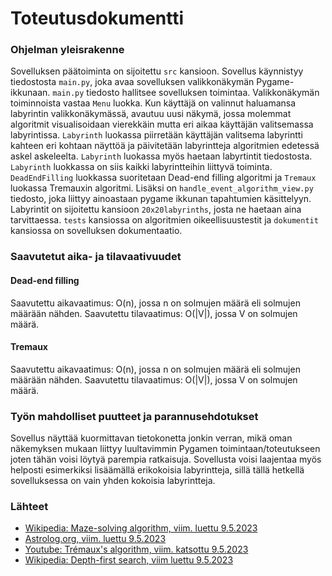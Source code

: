 # Toteutusdokumentti
### Ohjelman yleisrakenne 
Sovelluksen päätoiminta on sijoitettu `src` kansioon. Sovellus käynnistyy tiedostosta `main.py`, joka avaa sovelluksen valikkonäkymän Pygame-ikkunaan. `main.py` tiedosto hallitsee sovelluksen toimintaa. Valikkonäkymän toiminnoista vastaa `Menu` luokka. Kun käyttäjä on valinnut haluamansa labyrintin valikkonäkymässä, avautuu uusi näkymä, jossa molemmat algoritmit visualisoidaan vierekkäin mutta eri aikaa käyttäjän valitsemassa labyrintissa. `Labyrinth` luokassa piirretään käyttäjän valitsema labyrintti kahteen eri kohtaan näyttöä ja päivitetään labyrintteja algoritmien edetessä askel askeleelta. `Labyrinth` luokassa myös haetaan labyrtintit tiedostosta. `Labyrinth` luokkassa on siis kaikki labyrintteihin liittyvä toiminta. `DeadEndFilling` luokkassa suoritetaan Dead-end filling algoritmi ja `Tremaux` luokassa Tremauxin algoritmi. Lisäksi on `handle_event_algorithm_view.py` tiedosto, joka liittyy ainoastaan  pygame ikkunan tapahtumien käsittelyyn. Labyrintit on sijoitettu kansioon `20x20labyrinths`, josta ne haetaan aina tarvittaessa. `tests` kansiossa on algoritmien oikeellisuustestit ja `dokumentit` kansiossa on sovelluksen dokumentaatio.

### Saavutetut aika- ja tilavaativuudet
#### Dead-end filling
Saavutettu aikavaatimus: O(n), jossa n on solmujen määrä eli solmujen määrään nähden.
Saavutettu tilavaatimus: O(|V|), jossa V on solmujen määrä.


#### Tremaux
Saavutettu aikavaatimus: O(n), jossa n on solmujen määrä eli solmujen määrään nähden.
Saavutettu tilavaatimus: O(|V|), jossa V on solmujen määrä.


### Työn mahdolliset puutteet ja parannusehdotukset
Sovellus näyttää kuormittavan tietokonetta jonkin verran, mikä oman näkemyksen mukaan liittyy luultavimmin Pygamen toimintaan/toteutukseen joten tähän voisi löytyä parempia ratkaisuja. Sovellusta voisi laajentaa myös helposti esimerkiksi lisäämällä erikokoisia labyrintteja, sillä tällä hetkellä sovelluksessa on vain yhden kokoisia labyrintteja.

### Lähteet
- [Wikipedia: Maze-solving algorithm, viim. luettu 9.5.2023](https://en.wikipedia.org/wiki/Maze-solving_algorithm)
- [Astrolog.org, viim. luettu 9.5.2023](https://www.astrolog.org/labyrnth/algrithm.htm)
- [Youtube: Trémaux's algorithm, viim. katsottu 9.5.2023](https://www.youtube.com/watch?v=MxUkDpVLOmc)
- [Wikipedia: Depth-first search, viim luettu 9.5.2023](https://en.wikipedia.org/wiki/Depth-first_search)